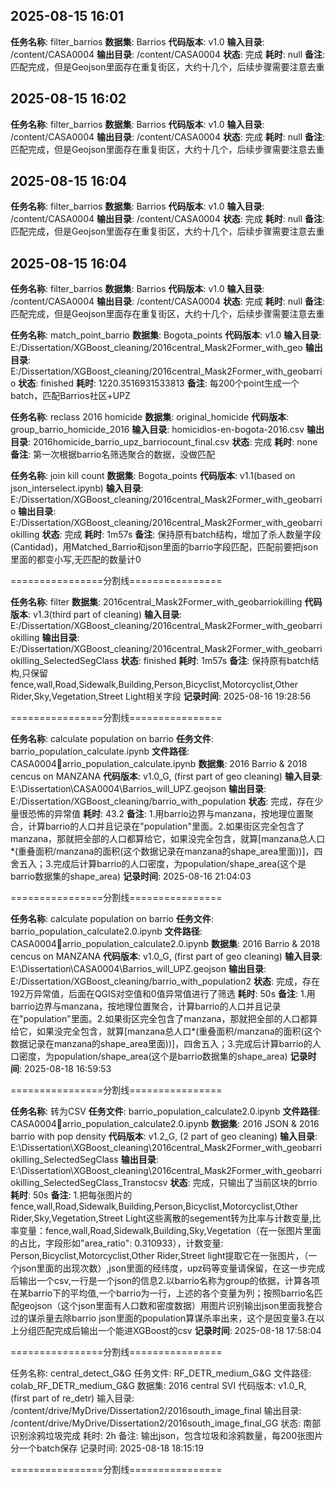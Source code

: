 ## 2025-08-15 16:01
**任务名称**: filter_barrios
**数据集**: Barrios
**代码版本**: v1.0
**输入目录**: /content/CASA0004
**输出目录**: /content/CASA0004
**状态**: 完成
**耗时**: null
**备注**: 匹配完成，但是Geojson里面存在重复街区，大约十几个，后续步骤需要注意去重

## 2025-08-15 16:02
**任务名称**: filter_barrios
**数据集**: Barrios
**代码版本**: v1.0
**输入目录**: /content/CASA0004
**输出目录**: /content/CASA0004
**状态**: 完成
**耗时**: null
**备注**: 匹配完成，但是Geojson里面存在重复街区，大约十几个，后续步骤需要注意去重

## 2025-08-15 16:04
**任务名称**: filter_barrios
**数据集**: Barrios
**代码版本**: v1.0
**输入目录**: /content/CASA0004
**输出目录**: /content/CASA0004
**状态**: 完成
**耗时**: null
**备注**: 匹配完成，但是Geojson里面存在重复街区，大约十几个，后续步骤需要注意去重

## 2025-08-15 16:04
**任务名称**: filter_barrios
**数据集**: Barrios
**代码版本**: v1.0
**输入目录**: /content/CASA0004
**输出目录**: /content/CASA0004
**状态**: 完成
**耗时**: null
**备注**: 匹配完成，但是Geojson里面存在重复街区，大约十几个，后续步骤需要注意去重

**任务名称**: match_point_barrio
**数据集**: Bogota_points
**代码版本**: v1.0
**输入目录**: E:/Dissertation/XGBoost_cleaning/2016central_Mask2Former_with_geo
**输出目录**: E:/Dissertation/XGBoost_cleaning/2016central_Mask2Former_with_geobarrio
**状态**: finished
**耗时**: 1220.3516931533813
**备注**: 每200个point生成一个batch，匹配Barrios社区+UPZ

**任务名称**: reclass 2016 homicide
**数据集**: original_homicide
**代码版本**: group_barrio_homicide_2016
**输入目录**: homicidios-en-bogota-2016.csv
**输出目录**: 2016homicide_barrio_upz_barriocount_final.csv
**状态**: 完成
**耗时**: none
**备注**: 第一次根据barrio名筛选聚合的数据，没做匹配

**任务名称**: join kill count
**数据集**: Bogota_points
**代码版本**: v1.1(based on json_interselect.ipynb)
**输入目录**: E:/Dissertation/XGBoost_cleaning/2016central_Mask2Former_with_geobarrio
**输出目录**: E:/Dissertation/XGBoost_cleaning/2016central_Mask2Former_with_geobarriokilling
**状态**: 完成
**耗时**: 1m57s
**备注**: 保持原有batch结构，增加了杀人数量字段(Cantidad)，用Matched_Barrio和json里面的barrio字段匹配，匹配前要把json里面的都变小写,无匹配的数量计0

================分割线================

**任务名称**: filter 
**数据集**: 2016central_Mask2Former_with_geobarriokilling
**代码版本**: v1.3(third part of cleaning)
**输入目录**: E:/Dissertation/XGBoost_cleaning/2016central_Mask2Former_with_geobarriokilling
**输出目录**: E:/Dissertation/XGBoost_cleaning/2016central_Mask2Former_with_geobarriokilling_SelectedSegClass
**状态**: finished
**耗时**: 1m57s
**备注**: 保持原有batch结构,只保留fence,wall,Road,Sidewalk,Building,Person,Bicyclist,Motorcyclist,Other Rider,Sky,Vegetation,Street Light相关字段
**记录时间**: 2025-08-16 19:28:56

================分割线================

**任务名称**: calculate population on barrio
**任务文件**: barrio_population_calculate.ipynb
**文件路径**: CASA0004arrio_population_calculate.ipynb
**数据集**: 2016 Barrio & 2018 cencus on MANZANA
**代码版本**: v1.0_G, (first part of geo cleaning)
**输入目录**: E:\Dissertation\CASA0004\Barrios_will_UPZ.geojson
**输出目录**: E:/Dissertation/XGBoost_cleaning/barrio_with_population
**状态**: 完成，存在少量很恐怖的异常值
**耗时**: 43.2
**备注**: 1.用barrio边界与manzana，按地理位置聚合，计算barrio的人口并且记录在"population"里面。2.如果街区完全包含了manzana，那就把全部的人口都算给它，如果没完全包含，就算[manzana总人口*(重叠面积/manzana的面积(这个数据记录在manzana的shape_area里面))]，四舍五入；3.完成后计算barrio的人口密度，为population/shape_area(这个是barrio数据集的shape_area)
**记录时间**: 2025-08-16 21:04:03

================分割线================

**任务名称**: calculate population on barrio
**任务文件**: barrio_population_calculate2.0.ipynb
**文件路径**: CASA0004arrio_population_calculate2.0.ipynb
**数据集**: 2016 Barrio & 2018 cencus on MANZANA
**代码版本**: v1.0_G, (first part of geo cleaning)
**输入目录**: E:\Dissertation\CASA0004\Barrios_will_UPZ.geojson
**输出目录**: E:/Dissertation/XGBoost_cleaning/barrio_with_population2
**状态**: 完成，存在192万异常值，后面在QGIS对空值和0值异常值进行了筛选
**耗时**: 50s
**备注**: 1.用barrio边界与manzana，按地理位置聚合，计算barrio的人口并且记录在"population"里面。2.如果街区完全包含了manzana，那就把全部的人口都算给它，如果没完全包含，就算[manzana总人口*(重叠面积/manzana的面积(这个数据记录在manzana的shape_area里面))]，四舍五入；3.完成后计算barrio的人口密度，为population/shape_area(这个是barrio数据集的shape_area)
**记录时间**: 2025-08-18 16:59:53

================分割线================

**任务名称**: 转为CSV
**任务文件**: barrio_population_calculate2.0.ipynb
**文件路径**: CASA0004arrio_population_calculate2.0.ipynb
**数据集**: 2016 JSON & 2016 barrio with pop density
**代码版本**: v1.2_G, (2 part of geo cleaning)
**输入目录**: E:\Dissertation\XGBoost_cleaning\2016central_Mask2Former_with_geobarriokilling_SelectedSegClass
**输出目录**: E:\Dissertation\XGBoost_cleaning\2016central_Mask2Former_with_geobarriokilling_SelectedSegClass_Transtocsv
**状态**: 完成，只输出了当前区块的brrio
**耗时**: 50s
**备注**: 1.把每张图片的fence,wall,Road,Sidewalk,Building,Person,Bicyclist,Motorcyclist,Other Rider,Sky,Vegetation,Street Light这些离散的segement转为比率与计数变量,比率变量：fence,wall,Road,Sidewalk,Building,Sky,Vegetation（在一张图片里面的占比，字段形如"area_ratio": 0.310933），计数变量: Person,Bicyclist,Motorcyclist,Other Rider,Street light提取它在一张图片，（一个json里面的出现次数）,json里面的经纬度，upz码等变量请保留，在这一步完成后输出一个csv,一行是一个json的信息2.以barrio名称为group的依据，计算各项在某barrio下的平均值,一个barrio为一行，上述的各个变量为列；按照barrio名匹配geojson（这个json里面有人口数和密度数据）用图片识别输出json里面我整合过的谋杀量去除barrio json里面的population算谋杀率出来，这个是因变量3.在以上分组匹配完成后输出一个能进XGBoost的csv
**记录时间**: 2025-08-18 17:58:04

================分割线================

任务名称: central_detect_G&G 任务文件: RF_DETR_medium_G&G 文件路径: colab_RF_DETR_medium_G&G 数据集: 2016 central SVI 代码版本: v1.0_R, (first part of re_detr) 输入目录: /content/drive/MyDrive/Dissertation2/2016south_image_final 输出目录: /content/drive/MyDrive/Dissertation2/2016south_image_final_GG 状态: 南部识别涂鸦垃圾完成 耗时: 2h 备注: 输出json，包含垃圾和涂鸦数量，每200张图片分一个batch保存 记录时间: 2025-08-18 18:15:19

================分割线================

